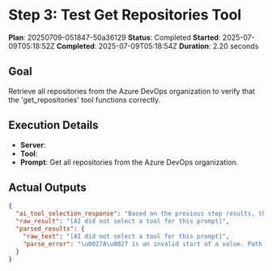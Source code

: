 ﻿# Step 3: Test Get Repositories Tool

**Plan**: 20250709-051847-50a36129
**Status**: Completed
**Started**: 2025-07-09T05:18:52Z
**Completed**: 2025-07-09T05:18:54Z
**Duration**: 2.20 seconds

## Goal
Retrieve all repositories from the Azure DevOps organization to verify that the 'get_repositories' tool functions correctly.

## Execution Details
- **Server**: 
- **Tool**: 
- **Prompt**: Get all repositories from the Azure DevOps organization.

## Actual Outputs
```json
{
  "ai_tool_selection_response": "Based on the previous step results, the data indicates that the Azure DevOps client was successfully connected, and 3 projects were found. However, the actual project names or IDs are not provided in the results. Without these project names or IDs, it is impossible to retrieve the repositories.\n\nHere is the JSON response:\n\n\u0060\u0060\u0060json\n{}\n\u0060\u0060\u0060",
  "raw_result": "[AI did not select a tool for this prompt]",
  "parsed_results": {
    "raw_text": "[AI did not select a tool for this prompt]",
    "parse_error": "\u0027A\u0027 is an invalid start of a value. Path: $ | LineNumber: 0 | BytePositionInLine: 1."
  }
}
```
